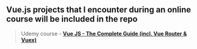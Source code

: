## Vue.js projects that I encounter during an online course will be included in the repo

> Udemy course -  [<b>Vue JS - The Complete Guide (incl. Vue Router & Vuex)</b>](https://santoshrajkumar.github.io)

